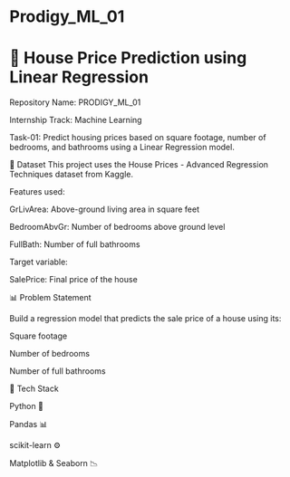 # Prodigy_ML_01

# 🏡 House Price Prediction using Linear Regression

Repository Name: PRODIGY_ML_01

Internship Track: Machine Learning

Task-01: Predict housing prices based on square footage, number of bedrooms, and bathrooms using a Linear Regression model.

📂 Dataset
This project uses the House Prices - Advanced Regression Techniques dataset from Kaggle.

Features used:

GrLivArea: Above-ground living area in square feet

BedroomAbvGr: Number of bedrooms above ground level

FullBath: Number of full bathrooms

Target variable:

SalePrice: Final price of the house

📊 Problem Statement

Build a regression model that predicts the sale price of a house using its:

Square footage

Number of bedrooms

Number of full bathrooms

🔧 Tech Stack

Python 🐍

Pandas 📊

scikit-learn ⚙️

Matplotlib & Seaborn 📉
